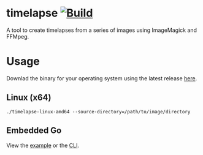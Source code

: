 # timelapse [![Build](https://github.com/mpawlowski/timelapse/actions/workflows/build.yaml/badge.svg)](https://github.com/mpawlowski/timelapse/actions/workflows/build.yaml)

A tool to create timelapses from a series of images using ImageMagick and FFMpeg.

# Usage

Downlad the binary for your operating system using the latest release [here](https://github.com/mpawlowski/timelapse/releases/latest).

## Linux (x64)
    ./timelapse-linux-amd64 --source-directory=/path/to/image/directory

## Embedded Go

View the [example](src/bin/example/example.go) or the [CLI](src/bin/cli/cli.go).